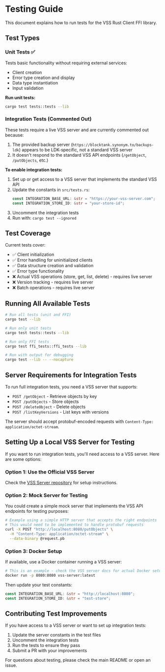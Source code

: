# Testing Guide

This document explains how to run tests for the VSS Rust Client FFI library.

## Test Types

### Unit Tests ✅
Tests basic functionality without requiring external services:
- Client creation
- Error type creation and display  
- Data type instantiation
- Input validation

**Run unit tests:**
```bash
cargo test tests::tests --lib
```

### Integration Tests (Commented Out)
These tests require a live VSS server and are currently commented out because:
1. The provided backup server (`https://blocktank.synonym.to/backups-ldk`) appears to be LDK-specific, not a standard VSS server
2. It doesn't respond to the standard VSS API endpoints (`/getObject`, `/putObjects`, etc.)

**To enable integration tests:**
1. Set up or get access to a VSS server that implements the standard VSS API
2. Update the constants in `src/tests.rs`:
   ```rust
   const INTEGRATION_BASE_URL: &str = "https://your-vss-server.com";
   const INTEGRATION_STORE_ID: &str = "your-store-id";
   ```
3. Uncomment the integration tests
4. Run with: `cargo test --ignored`

## Test Coverage

Current tests cover:
- ✅ Client initialization
- ✅ Error handling for uninitialized clients
- ✅ Data structure creation and validation
- ✅ Error type functionality
- ❌ Actual VSS operations (store, get, list, delete) - requires live server
- ❌ Version tracking - requires live server
- ❌ Batch operations - requires live server

## Running All Available Tests

```bash
# Run all tests (unit and FFI)
cargo test --lib

# Run only unit tests
cargo test tests::tests --lib

# Run only FFI tests
cargo test ffi_tests::ffi_tests --lib

# Run with output for debugging
cargo test --lib -- --nocapture
```

## Server Requirements for Integration Tests

To run full integration tests, you need a VSS server that supports:
- `POST /getObject` - Retrieve objects by key
- `POST /putObjects` - Store objects  
- `POST /deleteObject` - Delete objects
- `POST /listKeyVersions` - List keys with versions

The server should accept protobuf-encoded requests with `Content-Type: application/octet-stream`.

## Setting Up a Local VSS Server for Testing

If you want to run integration tests, you'll need access to a VSS server. Here are some options:

### Option 1: Use the Official VSS Server
Check the [VSS Server repository](https://github.com/lightningdevkit/vss-server) for setup instructions.

### Option 2: Mock Server for Testing
You could create a simple mock server that implements the VSS API endpoints for testing purposes:

```bash
# Example using a simple HTTP server that accepts the right endpoints
# This would need to be implemented to handle protobuf requests
curl -X POST "http://localhost:8080/putObjects" \
  -H "Content-Type: application/octet-stream" \
  --data-binary @request.pb
```

### Option 3: Docker Setup
If available, use a Docker container running a VSS server:

```bash
# This is an example - check the VSS server docs for actual Docker setup
docker run -p 8080:8080 vss-server:latest
```

Then update your test constants:
```rust
const INTEGRATION_BASE_URL: &str = "http://localhost:8080";
const INTEGRATION_STORE_ID: &str = "test-store";
```

## Contributing Test Improvements

If you have access to a VSS server or want to set up integration tests:
1. Update the server constants in the test files
2. Uncomment the integration tests
3. Run the tests to ensure they pass
4. Submit a PR with your improvements

For questions about testing, please check the main README or open an issue.